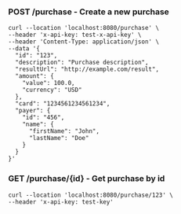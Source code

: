 ### POST /purchase - Create a new purchase

```shell
curl --location 'localhost:8080/purchase' \
--header 'x-api-key: test-x-api-key' \
--header 'Content-Type: application/json' \
--data '{
  "id": "123",
  "description": "Purchase description",
  "resultUrl": "http://example.com/result",
  "amount": {
    "value": 100.0,
    "currency": "USD"
  },
  "card": "1234561234561234",
  "payer": {
    "id": "456",
    "name": {
      "firstName": "John",
      "lastName": "Doe"
    }
  }
}'
```

### GET /purchase/{id} - Get purchase by id

```shell
curl --location 'localhost:8080/purchase/123' \
--header 'x-api-key: test-key'
```
